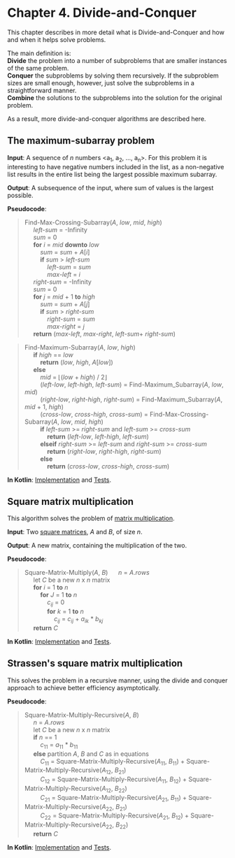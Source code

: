 Chapter 4. Divide-and-Conquer
=============================

This chapter describes in more detail what is Divide-and-Conquer and how and when it helps solve problems.

The main definition is:  
**Divide** the problem into a number of subproblems that are smaller instances of the same problem.  
**Conquer** the subproblems by solving them recursively. If the subproblem sizes are small enough, however, just solve the subproblems in a straightforward manner.  
**Combine** the solutions to the subproblems into the solution for the original problem.

As a result, more divide-and-conquer algorithms are described here.

## The maximum-subarray problem

**Input**: A sequence of _n_ numbers \<a<sub>1</sub>, a<sub>2</sub>, ..., a<sub>n</sub>\>. 
For this problem it is interesting to have negative numbers included in the list, as a non-negative list results in the entire list being the largest possible maximum subarray.

**Output**: A subsequence of the input, where sum of values is the largest possible.

**Pseudocode**:
>Find-Max-Crossing-Subarray(_A_, _low_, _mid_, _high_)  
&nbsp;&nbsp;&nbsp;&nbsp;    _left-sum_ = -Infinity  
&nbsp;&nbsp;&nbsp;&nbsp;    _sum_ = 0  
&nbsp;&nbsp;&nbsp;&nbsp;    **for** _i_ = _mid_ **downto** _low_  
&nbsp;&nbsp;&nbsp;&nbsp;&nbsp;&nbsp;&nbsp;&nbsp;        _sum_ = _sum_ + _A_\[_i_]  
&nbsp;&nbsp;&nbsp;&nbsp;&nbsp;&nbsp;&nbsp;&nbsp;        **if** _sum_ > _left-sum_  
&nbsp;&nbsp;&nbsp;&nbsp;&nbsp;&nbsp;&nbsp;&nbsp;&nbsp;&nbsp;&nbsp;&nbsp;            _left-sum_ = _sum_  
&nbsp;&nbsp;&nbsp;&nbsp;&nbsp;&nbsp;&nbsp;&nbsp;&nbsp;&nbsp;&nbsp;&nbsp;            _max-left_ = _i_  
&nbsp;&nbsp;&nbsp;&nbsp;    _right-sum_ = -Infinity  
&nbsp;&nbsp;&nbsp;&nbsp;    _sum_ = 0  
&nbsp;&nbsp;&nbsp;&nbsp;    **for** _j_ = _mid_ + 1 **to** _high_  
&nbsp;&nbsp;&nbsp;&nbsp;&nbsp;&nbsp;&nbsp;&nbsp;        _sum_ = _sum_ + _A_\[_j_]  
&nbsp;&nbsp;&nbsp;&nbsp;&nbsp;&nbsp;&nbsp;&nbsp;        **if** _sum_ > _right-sum_  
&nbsp;&nbsp;&nbsp;&nbsp;&nbsp;&nbsp;&nbsp;&nbsp;&nbsp;&nbsp;&nbsp;&nbsp;            _right-sum_ = _sum_  
&nbsp;&nbsp;&nbsp;&nbsp;&nbsp;&nbsp;&nbsp;&nbsp;&nbsp;&nbsp;&nbsp;&nbsp;            _max-right_ = _j_  
&nbsp;&nbsp;&nbsp;&nbsp;    **return** (_max-left_, _max-right_, _left-sum_+ _right-sum_)  

>Find-Maximum-Subarray(_A_, _low_, _high_)  
&nbsp;&nbsp;&nbsp;&nbsp;    **if** _high_ == _low_  
&nbsp;&nbsp;&nbsp;&nbsp;&nbsp;&nbsp;&nbsp;&nbsp;        **return** (_low_, _high_, _A_\[_low_])  
&nbsp;&nbsp;&nbsp;&nbsp;    **else**  
&nbsp;&nbsp;&nbsp;&nbsp;&nbsp;&nbsp;&nbsp;&nbsp;        _mid_ = ⌊(_low_ + _high_) / 2⌋  
&nbsp;&nbsp;&nbsp;&nbsp;&nbsp;&nbsp;&nbsp;&nbsp;        (_left-low_, _left-high_, _left-sum_) = Find-Maximum_Subarray(_A_, _low_, _mid_)  
&nbsp;&nbsp;&nbsp;&nbsp;&nbsp;&nbsp;&nbsp;&nbsp;        (_right-low_, _right-high_, _right-sum_) = Find-Maximum_Subarray(_A_, _mid_ + 1, _high_)  
&nbsp;&nbsp;&nbsp;&nbsp;&nbsp;&nbsp;&nbsp;&nbsp;        (_cross-low_, _cross-high_, _cross-sum_) = Find-Max-Crossing-Subarray(_A_, _low_, _mid_, _high_)  
&nbsp;&nbsp;&nbsp;&nbsp;&nbsp;&nbsp;&nbsp;&nbsp;        **if** _left-sum_ >= _right-sum_ and _left-sum_ >= _cross-sum_  
&nbsp;&nbsp;&nbsp;&nbsp;&nbsp;&nbsp;&nbsp;&nbsp;&nbsp;&nbsp;&nbsp;&nbsp;            **return** (_left-low_, _left-high_, _left-sum_)  
&nbsp;&nbsp;&nbsp;&nbsp;&nbsp;&nbsp;&nbsp;&nbsp;        **elseif** _right-sum_ >= _left-sum_ and _right-sum_ >= _cross-sum_  
&nbsp;&nbsp;&nbsp;&nbsp;&nbsp;&nbsp;&nbsp;&nbsp;&nbsp;&nbsp;&nbsp;&nbsp;            **return** (_right-low_, _right-high_, _right-sum_)  
&nbsp;&nbsp;&nbsp;&nbsp;&nbsp;&nbsp;&nbsp;&nbsp;        **else**  
&nbsp;&nbsp;&nbsp;&nbsp;&nbsp;&nbsp;&nbsp;&nbsp;&nbsp;&nbsp;&nbsp;&nbsp;            **return** (_cross-low_, _cross-high_, _cross-sum_) 
        

**In Kotlin**: [Implementation](../src/main/kotlin/chapter04/MaximumSubarray.kt) and [Tests](../src/test/kotlin/chapter04/MaximumSubarrayTest.kt).

## Square matrix multiplication

This algorithm solves the problem of [matrix multiplication](http://mathworld.wolfram.com/MatrixMultiplication.html).

**Input**: Two [square matrices](http://mathworld.wolfram.com/SquareMatrix.html), _A_ and _B_, of size _n_.

**Output**: A new matrix, containing the multiplication of the two.

**Pseudocode**:
>Square-Matrix-Multiply(_A_, _B_)
&nbsp;&nbsp;&nbsp;&nbsp;    _n_ = _A_._rows_  
&nbsp;&nbsp;&nbsp;&nbsp;    let _C_ be a new _n_ x _n_ matrix  
&nbsp;&nbsp;&nbsp;&nbsp;    **for** _i_ = 1 **to** _n_  
&nbsp;&nbsp;&nbsp;&nbsp;&nbsp;&nbsp;&nbsp;&nbsp;        **for** _J_ = 1 **to** _n_  
&nbsp;&nbsp;&nbsp;&nbsp;&nbsp;&nbsp;&nbsp;&nbsp;&nbsp;&nbsp;&nbsp;&nbsp;            _c_<sub>_ij_</sub> = 0  
&nbsp;&nbsp;&nbsp;&nbsp;&nbsp;&nbsp;&nbsp;&nbsp;&nbsp;&nbsp;&nbsp;&nbsp;            **for** _k_ = 1 **to** _n_  
&nbsp;&nbsp;&nbsp;&nbsp;&nbsp;&nbsp;&nbsp;&nbsp;&nbsp;&nbsp;&nbsp;&nbsp;&nbsp;&nbsp;&nbsp;&nbsp;              _c_<sub>_ij_</sub> = _c_<sub>_ij_</sub> + _a_<sub>_ik_</sub> * _b_<sub>_kj_</sub>  
&nbsp;&nbsp;&nbsp;&nbsp;    **return** _C_  

**In Kotlin**: [Implementation](../src/main/kotlin/chapter04/SquareMatrix.kt) and [Tests](../src/test/kotlin/chapter04/SquareMatrixTest.kt).

## Strassen's square matrix multiplication

This solves the problem in a recursive manner, using the divide and conquer approach to achieve better efficiency asymptotically.

**Pseudocode**:
>Square-Matrix-Multiply-Recursive(_A_, _B_)  
&nbsp;&nbsp;&nbsp;&nbsp;    _n_ = _A_._rows_  
&nbsp;&nbsp;&nbsp;&nbsp;    let _C_ be a new _n_ x _n_ matrix  
&nbsp;&nbsp;&nbsp;&nbsp;    **if** _n_ == 1  
&nbsp;&nbsp;&nbsp;&nbsp;&nbsp;&nbsp;&nbsp;&nbsp;        _c_<sub>11</sub> = _a_<sub>11</sub> * _b_<sub>11</sub>  
&nbsp;&nbsp;&nbsp;&nbsp;    **else** partition _A_, _B_ and _C_ as in equations  
&nbsp;&nbsp;&nbsp;&nbsp;&nbsp;&nbsp;&nbsp;&nbsp;      _C_<sub>11</sub> = Square-Matrix-Multiply-Recursive(_A_<sub>11</sub>, _B_<sub>11</sub>) + Square-Matrix-Multiply-Recursive(_A_<sub>12</sub>, _B_<sub>21</sub>)  
&nbsp;&nbsp;&nbsp;&nbsp;&nbsp;&nbsp;&nbsp;&nbsp;      _C_<sub>12</sub> = Square-Matrix-Multiply-Recursive(_A_<sub>11</sub>, _B_<sub>12</sub>) + Square-Matrix-Multiply-Recursive(_A_<sub>12</sub>, _B_<sub>22</sub>)  
&nbsp;&nbsp;&nbsp;&nbsp;&nbsp;&nbsp;&nbsp;&nbsp;      _C_<sub>21</sub> = Square-Matrix-Multiply-Recursive(_A_<sub>21</sub>, _B_<sub>11</sub>) + Square-Matrix-Multiply-Recursive(_A_<sub>22</sub>, _B_<sub>21</sub>)  
&nbsp;&nbsp;&nbsp;&nbsp;&nbsp;&nbsp;&nbsp;&nbsp;      _C_<sub>22</sub> = Square-Matrix-Multiply-Recursive(_A_<sub>21</sub>, _B_<sub>12</sub>) + Square-Matrix-Multiply-Recursive(_A_<sub>22</sub>, _B_<sub>22</sub>)  
&nbsp;&nbsp;&nbsp;&nbsp;    **return** _C_  

**In Kotlin**: [Implementation](../src/main/kotlin/chapter04/SquareMatrixStrassenAlgorithm.kt) and [Tests](../src/test/kotlin/chapter04/SquareMatrixStrassenAlgorithmTest.kt).

